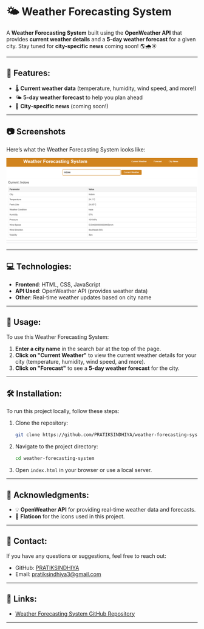 # 🌤️ Weather Forecasting System

A **Weather Forecasting System** built using the **OpenWeather API** that provides **current weather details** and a **5-day weather forecast** for a given city. Stay tuned for **city-specific news** coming soon! 🌎🌧️☀️

---

## 🚀 Features:
- 🌡️ **Current weather data** (temperature, humidity, wind speed, and more!)
- 🌤️ **5-day weather forecast** to help you plan ahead
- 📰 **City-specific news** (coming soon!)

---

## 📷 Screenshots

Here’s what the Weather Forecasting System looks like:

![Weather Screenshot](WeatherForecasting.png)

---

## 💻 Technologies:
- **Frontend**: HTML, CSS, JavaScript
- **API Used**: OpenWeather API (provides weather data)
- **Other**: Real-time weather updates based on city name

---

## 🚀 Usage:

To use this Weather Forecasting System:

1. **Enter a city name** in the search bar at the top of the page.
2. **Click on "Current Weather"** to view the current weather details for your city (temperature, humidity, wind speed, and more).
3. **Click on "Forecast"** to see a **5-day weather forecast** for the city.

---

## 🛠️ Installation:

To run this project locally, follow these steps:

1. Clone the repository:
   ```bash
   git clone https://github.com/PRATIKSINDHIYA/weather-forecasting-system.git
   ```

2. Navigate to the project directory:
   ```bash
   cd weather-forecasting-system
   ```

3. Open `index.html` in your browser or use a local server.

---

## 🙏 Acknowledgments:
- 💡 **OpenWeather API** for providing real-time weather data and forecasts.
- 🎨 **Flaticon** for the icons used in this project.
---

## 📧 Contact:

If you have any questions or suggestions, feel free to reach out:

- GitHub: [PRATIKSINDHIYA](https://github.com/PRATIKSINDHIYA)
- Email: [pratiksindhiya3@gmail.com](mailto:pratiksindhiya3@gmail.com)

---

## 🔗 Links:

- [Weather Forecasting System GitHub Repository](https://github.com/PRATIKSINDHIYA/weather-forecasting-system)

---


